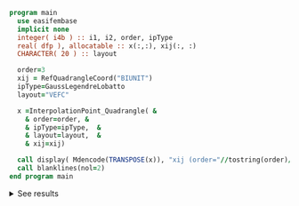 ```fortran
program main
  use easifembase
  implicit none
  integer( i4b ) :: i1, i2, order, ipType
  real( dfp ), allocatable :: x(:,:), xij(:, :)
  CHARACTER( 20 ) :: layout

  order=3
  xij = RefQuadrangleCoord("BIUNIT")
  ipType=GaussLegendreLobatto
  layout="VEFC"

  x =InterpolationPoint_Quadrangle( &
    & order=order, &
    & ipType=ipType,  &
    & layout=layout,  &
    & xij=xij)

  call display( Mdencode(TRANSPOSE(x)), "xij (order="//tostring(order)//")=" )
  call blanklines(nol=2)
end program main
```

<details>
<summary>See results</summary>
<div>

xij (order=5)=

|          |          |
| -------- | -------- |
| -1       | -1       |
| 1        | -1       |
| 1        | 1        |
| -1       | 1        |
| -0.44721 | -1       |
| 0.44721  | -1       |
| 1        | -0.44721 |
| 1        | 0.44721  |
| 0.44721  | 1        |
| -0.44721 | 1        |
| -1       | 0.44721  |
| -1       | -0.44721 |
| -0.44721 | -0.44721 |
| -0.44721 | 0.44721  |
| 0.44721  | 0.44721  |
| 0.44721  | -0.44721 |

</div>
</details>
